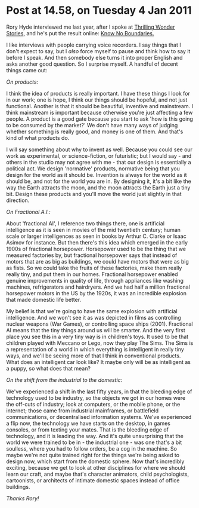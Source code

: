 # Post at 14.58, on Tuesday 4 Jan 2011

Rory Hyde interviewed me last year, after I spoke at [Thrilling Wonder
Stories,](http://www.thrillingwonderstories.co.uk/ "Which was awesome. I spoke
about fractional A.I.") and he's put the result online: [Know No
Boundaries.](http://roryhyde.com/blog/?p=569 "Interview with me after
Thrilling Wonder Stores.")

I like interviews with people carrying voice recorders. I say things that I
don't expect to say, but I _also_ force myself to pause and think how to say
it before I speak. And then somebody else turns it into proper English and
asks another good question. So I surprise myself. A handful of decent things
came out:

_On products:_

I think the idea of products is really important. I have these things I look
for in our work; one is hope, I think our things should be hopeful, and not
just functional. Another is that it should be beautiful, inventive and
mainstream. I think mainstream is important because otherwise you're just
affecting a few people. A product is a good gate because you start to ask 'how
is this going to be consumed by the market?' We don't have many ways of
judging whether something is really good, and money is one of them. And that's
kind of what products do.

I will say something about why to invent as well. Because you could see our
work as experimental, or science-fiction, or futuristic; but I would say - and
others in the studio may not agree with me - that our design is essentially a
political act. We design 'normative' products, normative being that you design
for the world as it should be. Invention is always for the world as it should
be, and not for the world you are in. By designing it, it's a bit like the way
the Earth attracts the moon, and the moon attracts the Earth just a tiny bit.
Design these products and you'll move the world just slightly in that
direction.

_On Fractional A.I.:_

About 'fractional AI', I reference two things there, one is artificial
intelligence as it is seen in movies of the mid twentieth century; human scale
or larger intelligences as seen in books by Arthur C. Clarke or Isaac Asimov
for instance. But then there's this idea which emerged in the early 1900s of
fractional horsepower. Horsepower used to be the thing that we measured
factories by, but fractional horsepower says that instead of motors that are
as big as buildings, we could have motors that were as big as fists. So we
could take the fruits of these factories, make them really really tiny, and
put them in our homes. Fractional horsepower enabled genuine improvements in
quality of life, through appliances like washing machines, refrigerators and
hairdryers. And we had half a million fractional horsepower motors in the US
by the 1920s, it was an incredible explosion that made domestic life better.

My belief is that we're going to have the same explosion with artificial
intelligence. And we won't see it as was depicted in films as controlling
nuclear weapons (War Games), or controlling space ships (2001). Fractional AI
means that the tiny things around us will be smarter. And the very first place
you see this in a very tiny way is in children's toys. It used to be that
children played with Meccano or Lego, now they play The Sims. The Sims is a
representation of a world in which everything is intelligent in really tiny
ways, and we'll be seeing more of that I think in conventional products. What
does an intelligent car look like? It maybe only will be as intelligent as a
puppy, so what does that mean?

_On the shift from the industrial to the domestic:_

We've experienced a shift in the last fifty years, in that the bleeding edge
of technology used to be industry, so the objects we got in our homes were the
off-cuts of industry; look at computers, or the mobile phone, or the internet;
those came from industrial mainframes, or battlefield communications, or
decentralised information systems. We've experienced a flip now, the
technology we have starts on the desktop, in games consoles, or from texting
your mates. That is the bleeding edge of technology, and it is leading the
way. And it's quite unsurprising that the world we were trained to be in - the
industrial one - was one that's a bit soulless, where you had to follow
orders, be a cog in the machine. So maybe we're not quite trained right for
the things we're being asked to design now, which start from the domestic
sphere. Now that's incredibly exciting, because we get to look at other
disciplines for where we should learn our craft, and maybe that's character
animators, child psychologists, cartoonists, or architects of intimate
domestic spaces instead of office buildings.

_Thanks Rory!_
